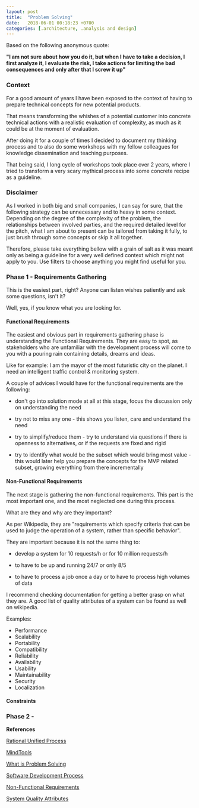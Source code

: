 ```yaml
---
layout: post
title:  "Problem Solving"
date:   2018-06-01 00:18:23 +0700
categories: [.architecture, .analysis and design]
---
```


Based on the following anonymous quote: 

**"I am not sure about how you do it, but when I have to take a decision, I first analyze it, I evaluate the risk, I take actions for limiting the bad consequences and only after that I screw it up"**

### Context

For a good amount of years I have been exposed to the context of having to prepare technical concepts for new potential products.

That means transforming the whishes of a potential customer into concrete technical actions with a realistic evaluation of complexity, as much as it could be at the moment of evaluation.  

After doing it for a couple of times I decided to document my thinking process and to also do some workshops with my fellow colleagues for knowledge dissemination and teaching purposes.

That being said, I long cycle of workshops took place over 2 years, where I tried to transform a very scary mythical process into some concrete recipe as a guideline.


### Disclaimer

As I worked in both big and small companies, I can say for sure, that the following strategy can be unnecessary and to heavy in some context.
Depending on the degree of the complexity of the problem, the relationships between involved parties, and the required detailed level for the pitch, what I am about to present can be tailored from taking it fully, to just brush through some concepts or skip it all together. 
 
Therefore, please take everything bellow with a grain of salt as it was meant only as being a guideline for a very well defined context which might not apply to you. Use filters to choose anything you might find useful for you.


### Phase 1 - Requirements Gathering

This is the easiest part, right? Anyone can listen wishes patiently and ask some questions, isn't it?

Well, yes, if you know what you are looking for. 

#### Functional Requirements

The easiest and obvious part in requirements gathering phase is understanding the Functional Requirements. They are easy to spot, as stakeholders who are unfamiliar with the development process will come to you with a pouring rain containing details, dreams and ideas. 

Like for example: I am the mayor of the most futuristic city on the planet. I need an intelligent traffic control & monitoring system.

A couple of advices I would have for the functional requirements are the following:

- don't go into solution mode at all at this stage, focus the discussion only on understanding the need

- try not to miss any one - this shows you listen, care and understand the need

- try to simplify/reduce them - try to understand via questions if there is openness to alternatives, or if the requests are fixed and rigid

- try to identify what would be the subset which would bring most value - this would later help you prepare the concepts for the MVP related subset, growing everything from there incrementally 


#### Non-Functional Requirements

The next stage is gathering the non-functional requirements. This part is the most important one, and the most neglected one during this process.

What are they and why are they important? 

As per Wikipedia, they are "requirements which specify criteria that can be used to judge the operation of a system, rather than specific behavior". 

They are important because it is not the same thing to:

- develop a system for 10 requests/h or for 10 million requests/h

- to have to be up and running 24/7 or only 8/5

- to have to process a job once a day or to have to process high volumes of data

I recommend checking documentation for getting a better grasp on what they are. A good list of quality attributes of a system can be found as well on wikipedia. 

Examples:

- Performance 
- Scalability
- Portability 
- Compatibility 
- Reliability
- Availability
- Usability
- Maintainability
- Security
- Localization


#### Constraints



### Phase 2 - 



**References** 

[Rational Unified Process](https://en.wikipedia.org/wiki/Rational_Unified_Process)
 
[MindTools](https://www.mindtools.com/pages/main/newMN_TMC.htm) 

[What is Problem Solving](https://www.mindtools.com/pages/article/newTMC_00.htm) 

[Software Development Process](https://en.wikipedia.org/wiki/Software_development_process)

[Non-Functional Requirements](https://en.wikipedia.org/wiki/Non-functional_requirement)

[System Quality Attributes](https://en.wikipedia.org/wiki/List_of_system_quality_attributes)
